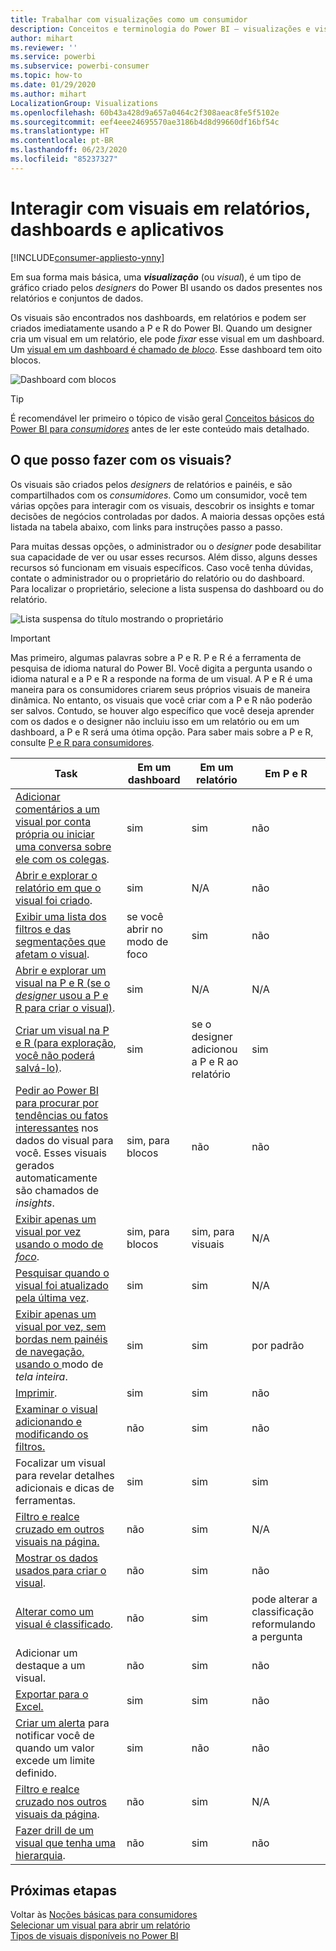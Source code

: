 ```yaml
---
title: Trabalhar com visualizações como um consumidor
description: Conceitos e terminologia do Power BI – visualizações e visuais. O que é uma visualização ou um visual do Power BI.
author: mihart
ms.reviewer: ''
ms.service: powerbi
ms.subservice: powerbi-consumer
ms.topic: how-to
ms.date: 01/29/2020
ms.author: mihart
LocalizationGroup: Visualizations
ms.openlocfilehash: 60b43a428d9a657a0464c2f308aeac8fe5f5102e
ms.sourcegitcommit: eef4eee24695570ae3186b4d8d99660df16bf54c
ms.translationtype: HT
ms.contentlocale: pt-BR
ms.lasthandoff: 06/23/2020
ms.locfileid: "85237327"
---
```

# <a name="interact-with-visuals-in-reports-dashboards-and-apps"></a>Interagir com visuais em relatórios, dashboards e aplicativos

[!INCLUDE[consumer-appliesto-ynny](../includes/consumer-appliesto-ynny.md)]

Em sua forma mais básica, uma ***visualização*** (ou *visual*), é um tipo de gráfico criado pelos *designers* do Power BI usando os dados presentes nos relatórios e conjuntos de dados. 

Os visuais são encontrados nos dashboards, em relatórios e podem ser criados imediatamente usando a P e R do Power BI. Quando um designer cria um visual em um relatório, ele pode *fixar* esse visual em um dashboard. Um [visual em um dashboard é chamado de *bloco*](end-user-tiles.md). Esse dashboard tem oito blocos. 

![Dashboard com blocos](media/end-user-visualizations/power-bi-dashboard.png)

> [!TIP]
> É recomendável ler primeiro o tópico de visão geral [Conceitos básicos do Power BI para *consumidores*](end-user-basic-concepts.md) antes de ler este conteúdo mais detalhado.

## <a name="what-can-i-do-with-visuals"></a>O que posso fazer com os visuais?

Os visuais são criados pelos *designers* de relatórios e painéis, e são compartilhados com os *consumidores*. Como um consumidor, você tem várias opções para interagir com os visuais, descobrir os insights e tomar decisões de negócios controladas por dados. A maioria dessas opções está listada na tabela abaixo, com links para instruções passo a passo.

Para muitas dessas opções, o administrador ou o *designer* pode desabilitar sua capacidade de ver ou usar esses recursos. Além disso, alguns desses recursos só funcionam em visuais específicos.  Caso você tenha dúvidas, contate o administrador ou o proprietário do relatório ou do dashboard. Para localizar o proprietário, selecione a lista suspensa do dashboard ou do relatório. 

![Lista suspensa do título mostrando o proprietário](media/end-user-visualizations/power-bi-owner.png)


> [!IMPORTANT]
> Mas primeiro, algumas palavras sobre a P e R. P e R é a ferramenta de pesquisa de idioma natural do Power BI. Você digita a pergunta usando o idioma natural e a P e R a responde na forma de um visual. A P e R é uma maneira para os consumidores criarem seus próprios visuais de maneira dinâmica. No entanto, os visuais que você criar com a P e R não poderão ser salvos. Contudo, se houver algo específico que você deseja aprender com os dados e o designer não incluiu isso em um relatório ou em um dashboard, a P e R será uma ótima opção. Para saber mais sobre a P e R, consulte [P e R para consumidores](end-user-q-and-a.md).



|Task  |Em um dashboard  |Em um relatório  | Em P e R
|---------|---------|---------|--------|
|[Adicionar comentários a um visual por conta própria ou iniciar uma conversa sobre ele com os colegas](end-user-comment.md).     |  sim       |   sim      |  não  |
|[Abrir e explorar o relatório em que o visual foi criado](end-user-tiles.md).     |    sim     |   N/A      |  não |
|[Exibir uma lista dos filtros e das segmentações que afetam o visual](end-user-report-filter.md).     |    se você abrir no modo de foco     |   sim      |  não |
|[Abrir e explorar um visual na P e R (se o *designer* usou a P e R para criar o visual)](end-user-q-and-a.md).     |   sim      |   N/A      |  N/A  |
|[Criar um visual na P e R (para exploração, você não poderá salvá-lo)](end-user-q-and-a.md).     |   sim      |   se o designer adicionou a P e R ao relatório      |  sim  |
|[Pedir ao Power BI para procurar por tendências ou fatos interessantes](end-user-insights.md) nos dados do visual para você.  Esses visuais gerados automaticamente são chamados de *insights*.     |    sim, para blocos    |  não       | não   |
|[Exibir apenas um visual por vez usando o modo de *foco*](end-user-focus.md).     | sim, para blocos        |   sim, para visuais      | N/A  |
|[Pesquisar quando o visual foi atualizado pela última vez](end-user-fresh.md).     |  sim       |    sim     | N/A  |
|[Exibir apenas um visual por vez, sem bordas nem painéis de navegação, usando o ](end-user-focus.md)modo de *tela inteira*.     |   sim      |  sim       | por padrão  |
|[Imprimir](end-user-print.md).     |  sim       |   sim      | não  |
|[Examinar o visual adicionando e modificando os filtros.](end-user-report-filter.md)     |    não     |   sim      | não  |
|Focalizar um visual para revelar detalhes adicionais e dicas de ferramentas.     |    sim     |   sim      | sim  |
|[Filtro e realce cruzado em outros visuais na página.](end-user-interactions.md)    |   não      |   sim      | N/A  |
|[Mostrar os dados usados para criar o visual](end-user-show-data.md).     |  não       |   sim      | não  |
| [Alterar como um visual é classificado](end-user-change-sort.md). | não  | sim  | pode alterar a classificação reformulando a pergunta  |
| Adicionar um destaque a um visual. | não  | sim  |  não |
| [Exportar para o Excel.](end-user-export.md) | sim | sim | não|
| [Criar um alerta](end-user-alerts.md) para notificar você de quando um valor excede um limite definido.  | sim  | não  | não |
| [Filtro e realce cruzado nos outros visuais da página](end-user-report-filter.md).  | não      | sim  | N/A |
| [Fazer drill de um visual que tenha uma hierarquia](end-user-drill.md).  | não  | sim   | não |

## <a name="next-steps"></a>Próximas etapas
Voltar às [Noções básicas para consumidores](end-user-basic-concepts.md)    
[Selecionar um visual para abrir um relatório](end-user-report-open.md)    
[Tipos de visuais disponíveis no Power BI](end-user-visual-type.md)